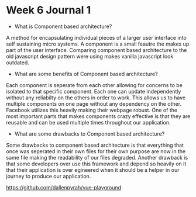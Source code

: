 # Week 6 Journal 1

- What is Component based architecture?

A method for encapsulating individual pieces of a larger user interface into self sustaining micro systems. A component is a small feautre the makes up part of the user interface. Comparing component based architecture to the old javascript design pattern were using makes vanilla javascript look outdated. 

- What are some benefits of Component based architecture?

Each component is seperate from each other allowing for concerns to be isolated to that specific component. Each one can update independently without any reliabilty on the others in order to work. This allows us to have multiple components on one page without any dependency on the other. Facebook utilizes this heavily making their webpage robust. One of the most important parts that makes components crazy effective is that they are reusable and can be used multiple times throughout our application. 

- What are some drawbacks to Component based architecture?

Some drawbacks to component based architecture is that everything that once was seperated in their own files for their own purpose are now in the same file making the readability of our files degraded. Another drawback is that some developers over use this framework and depend so heavily on it that their application is over egineered when it should be a helper in our journey to produce our application. 



https://github.com/dallenpyrah/vue-playground